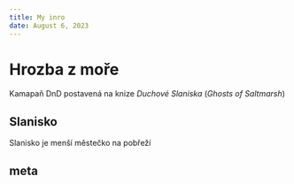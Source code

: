 ```yaml
---
title: My inro
date: August 6, 2023
---
```


# Hrozba z moře
Kamapaň DnD postavená na knize *Duchové Slaniska* (*Ghosts of Saltmarsh*)

## Slanisko
Slanisko je menší městečko na pobřeží 

## meta